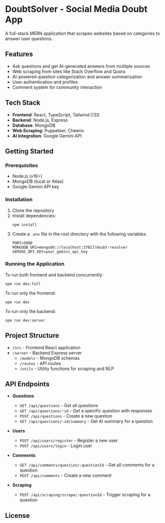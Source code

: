 # DoubtSolver - Social Media Doubt App

A full-stack MERN application that scrapes websites based on categories to answer user questions.

## Features

- Ask questions and get AI-generated answers from multiple sources
- Web scraping from sites like Stack Overflow and Quora
- AI-powered question categorization and answer summarization
- User authentication and profiles
- Comment system for community interaction

## Tech Stack

- **Frontend**: React, TypeScript, Tailwind CSS
- **Backend**: Node.js, Express
- **Database**: MongoDB
- **Web Scraping**: Puppeteer, Cheerio
- **AI Integration**: Google Gemini API

## Getting Started

### Prerequisites

- Node.js (v16+)
- MongoDB (local or Atlas)
- Google Gemini API key

### Installation

1. Clone the repository
2. Install dependencies:
   ```
   npm install
   ```
3. Create a `.env` file in the root directory with the following variables:
   ```
   PORT=5000
   MONGODB_URI=mongodb://localhost:27017/doubt-resolver
   GEMINI_API_KEY=your_gemini_api_key
   ```

### Running the Application

To run both frontend and backend concurrently:
```
npm run dev:full
```

To run only the frontend:
```
npm run dev
```

To run only the backend:
```
npm run dev:server
```

## Project Structure

- `/src` - Frontend React application
- `/server` - Backend Express server
  - `/models` - MongoDB schemas
  - `/routes` - API routes
  - `/utils` - Utility functions for scraping and NLP

## API Endpoints

- **Questions**
  - `GET /api/questions` - Get all questions
  - `GET /api/questions/:id` - Get a specific question with responses
  - `POST /api/questions` - Create a new question
  - `GET /api/questions/:id/summary` - Get AI summary for a question

- **Users**
  - `POST /api/users/register` - Register a new user
  - `POST /api/users/login` - Login user

- **Comments**
  - `GET /api/comments/question/:questionId` - Get all comments for a question
  - `POST /api/comments` - Create a new comment

- **Scraping**
  - `POST /api/scraping/scrape/:questionId` - Trigger scraping for a question

## License
